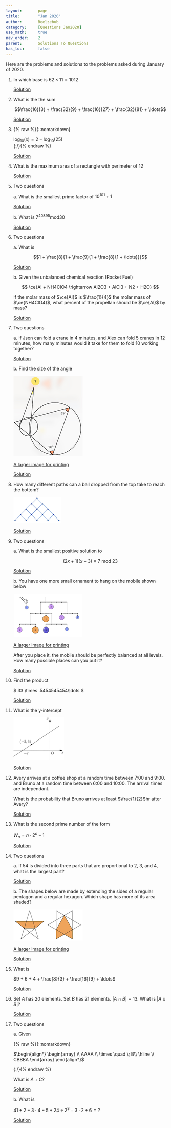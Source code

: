 ```yaml
---
layout:       page
title:        "Jan 2020"
author:       Beelzebub
category:     [Questions Jan2020]
use_math:     true
nav_order:    2
parent:       Solutions To Questions
has_toc:      false
---
```


Here are the problems and solutions to the problems asked during January of 2020.

1. In which base is $62 \times 11 = 1012$

   [Solution](p1)


1. What is the the sum

   $$\frac{16}{3} + \frac{32}{9} + \frac{16}{27} + \frac{32}{81} +  \ldots$$

   [Solution](p2)


1. {% raw %}{::nomarkdown}<div>$\text{log}_{10}(x) = 2 - \text{log}_{10}(25)$</div>{:/}{% endraw %}

   [Solution](p3)


1. What is the maximum area of a rectangle with perimeter of $12$

   [Solution](p4)


1. Two questions

   a. What is the smallest prime factor of $10^{101} + 1$

   [Solution](p5a)

   b. What is $7^{40895} \text{mod} 30$

   [Solution](p5b)


1. Two questions

   a. What is 

   $$1 + \frac{8}{1 + \frac{9}{1 + \frac{8}{1 + \ldots}}}$$

   [Solution](p6a)

   b. Given the unbalanced chemical reaction (Rocket Fuel)

   $$ \ce{Al + NH4ClO4 \rightarrow Al2O3 + AlCl3 + N2 + H2O} $$

   If the molar mass of $\ce{Al}$ is $\frac{1}{4}$ the molar mass of $\ce{NH4ClO4}$, what percent of the propellan should be $\ce{Al}$ by mass?

   [Solution](p6b)


1. Two questions

   a. If Json can fold a crane in $4$ minutes, and Alex can fold $5$ cranes in $12$ minutes, how many minutes would it take for them to fold $10$ working together? 

   [Solution](p7a)

   b. Find the size of the angle

   ![](/img/jan2020/angle1.png)

   [A larger image for printing](/img/jan2020/angle1.jpeg)

   [Solution](p7b)


1. How many different paths can a ball dropped from the top take to reach the bottom?

   ![](/img/jan2020/jan16.png)

   [Solution](p8)


1. Two questions 

   a. What is the smallest positive solution to

   $$(2x + 1)(x -3) \equiv 7 \: \text{mod} \: 23$$

   [Solution](p9a)

   b. You have one more small ornament to hang on the mobile shown below

   ![](/img/jan2020/balance1.png)

   [A larger image for printing](/img/jan2020/balance1.jpeg)

   After you place it, the mobile should be perfectly balanced at all levels. How many possible places can you put it? 

   [Solution](p9b)


1. Find the product

   $ 33 \times .5454545454\ldots $

   [Solution](p10)


1. What is the y-intercept

   ![](/img/jan2020/graph1.png)

   [Solution](p11)


1. Avery arrives at a coffee shop at a random time between 7:00 and 9:00. and Bruno at a random time between 6:00 and 10:00. The arrival times are independant.

   What is the probability that Bruno arrives at least $\frac{1}{2}$hr after Avery?

   [Solution](p12)


1. What is the second prime number of the form 

   $W_{n} = n \cdot 2^{n} - 1$

   [Solution](p13)



1. Two questions

   a. If $54$ is divided into three parts that are proportional to 2, 3, and 4, what is the largest part?

   [Solution](p14a)

   b. The shapes below are made by extending the sides of a regular pentagon and a regular hexagon. Which shape has more of its area shaded?

   ![](/img/jan2020/area1.png)

   [A larger image for printing](/img/jan2020/area1.jpeg)

   [Solution](p14b)



1. What is

   $9 + 6 + 4 + \frac{8}{3} + \frac{16}{9} + \ldots$

   [Solution](p15)


1. Set $A$ has 20 elements. Set $B$ has 21 elements. $\vert A \cap B \vert = 13$. What is $\vert A \cup B \vert$?

   [Solution](p16)

1. Two questions

   a. Given

      {% raw %}{::nomarkdown}<div>
      $\begin{align*} 
      \begin{array} \\
      AAAA \\
      \times \quad \; B\\
      \hline \\
      CBBBA
      \end{array}
      \end{align*}$
      </div>{:/}{% endraw %}

      What is $A + C$?

   [Solution](p17a)

   b. What is

      $41 + 2 - 3 \cdot 4 - 5 + 24 \div 2^{3} - 3 \cdot 2 + 6 = ?$

   [Solution](p17b)


